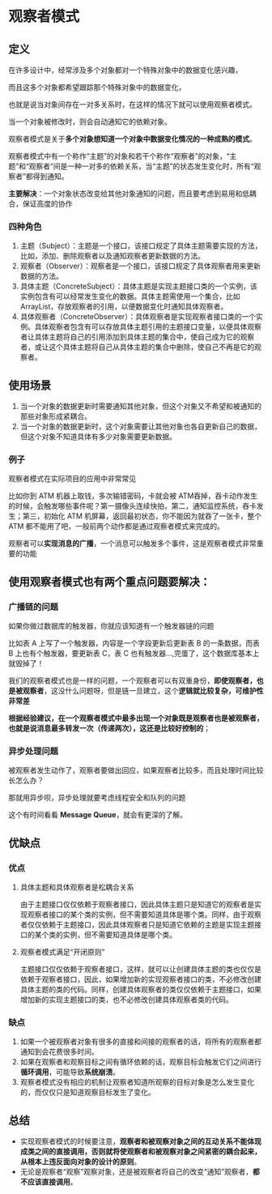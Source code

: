 # 观察者模式

## 定义

在许多设计中，经常涉及多个对象都对一个特殊对象中的数据变化感兴趣，

而且这多个对象都希望跟踪那个特殊对象中的数据变化，

也就是说当对象间存在一对多关系时，在这样的情况下就可以使用观察者模式。

当一个对象被修改时，则会自动通知它的依赖对象。

观察者模式是关于**多个对象想知道一个对象中数据变化情况的一种成熟的模式**。

观察者模式中有一个称作“主题”的对象和若干个称作“观察者”的对象，“主题”和“观察者”间是一种一对多的依赖关系，当“主题”的状态发生变化时，所有“观察者”都得到通知。

**主要解决**：一个对象状态改变给其他对象通知的问题，而且要考虑到易用和低耦合，保证高度的协作

### 四种角色

1. 主题（Subject）：主题是一个接口，该接口规定了具体主题需要实现的方法，比如，添加、删除观察者以及通知观察者更新数据的方法。
2. 观察者（Observer）：观察者是一个接口，该接口规定了具体观察者用来更新数据的方法。
3. 具体主题（ConcreteSubject）：具体主题是实现主题接口类的一个实例，该实例包含有可以经常发生变化的数据。具体主题需使用一个集合，比如ArrayList，存放观察者的引用，以便数据变化时通知具体观察者。
4. 具体观察者（ConcreteObserver）：具体观察者是实现观察者接口类的一个实例。具体观察者包含有可以存放具体主题引用的主题接口变量，以便具体观察者让具体主题将自己的引用添加到具体主题的集合中，使自己成为它的观察者，或让这个具体主题将自己从具体主题的集合中删除，使自己不再是它的观察者。

## 使用场景

1. 当一个对象的数据更新时需要通知其他对象，但这个对象又不希望和被通知的那些对象形成紧耦合。
2. 当一个对象的数据更新时，这个对象需要让其他对象也各自更新自己的数据，但这个对象不知道具体有多少对象需要更新数据。

### 例子

观察者模式在实际项目的应用中非常常见

比如你到 ATM 机器上取钱，多次输错密码，卡就会被 ATM吞掉，吞卡动作发生的时候，会触发哪些事件呢？第一摄像头连续快拍，第二，通知监控系统，吞卡发生；第三，初始化 ATM 机屏幕，返回最初状态，你不能因为就吞了一张卡，整个 ATM 都不能用了吧，一般前两个动作都是通过观察者模式来完成的。

观察者可以**实现消息的广播**，一个消息可以触发多个事件，这是观察者模式非常重要的功能

## 使用观察者模式也有两个重点问题要解决：

### 广播链的问题

如果你做过数据库的触发器，你就应该知道有一个触发器链的问题

比如表 A 上写了一个触发器，内容是一个字段更新后更新表 B 的一条数据，而表 B 上也有个触发器，要更新表 C，表 C 也有触发器…,完蛋了，这个数据库基本上就毁掉了！

我们的观察者模式也是一样的问题，一个观察者可以有双重身份，**即使观察者，也是被观察者**，这没什么问题呀，但是链一旦建立，这个**逻辑就比较复杂，可维护性非常差**

**根据经验建议，在一个观察者模式中最多出现一个对象既是观察者也是被观察者，也就是说消息最多转发一次（传递两次），这还是比较好控制的**；

### 异步处理问题

被观察者发生动作了，观察者要做出回应，如果观察者比较多，而且处理时间比较长怎么办？

那就用异步呗，异步处理就要考虑线程安全和队列的问题

这个有时间看看 **Message Queue**，就会有更深的了解。

## 优缺点

### 优点

1. 具体主题和具体观察者是松耦合关系
    
    由于主题接口仅仅依赖于观察者接口，因此具体主题只是知道它的观察者是实现观察者接口的某个类的实例，但不需要知道具体是哪个类。同样，由于观察者仅仅依赖于主题接口，因此具体观察者只是知道它依赖的主题是实现主题接口的某个类的实例，但不需要知道具体是哪个类。
    
2. 观察者模式满足“开闭原则”
    
    主题接口仅仅依赖于观察者接口，这样，就可以让创建具体主题的类也仅仅是依赖于观察者接口，因此，如果增加新的实现观察者接口的类，不必修改创建具体主题的类的代码。同样，创建具体观察者的类仅仅依赖于主题接口，如果增加新的实现主题接口的类，也不必修改创建具体观察者类的代码。
    

### 缺点

1. 如果一个被观察者对象有很多的直接和间接的观察者的话，将所有的观察者都通知到会花费很多时间。
2. 如果在观察者和观察目标之间有循环依赖的话，观察目标会触发它们之间进行**循环调用**，可能导致**系统崩溃**。
3. 观察者模式没有相应的机制让观察者知道所观察的目标对象是怎么发生变化的，而仅仅只是知道观察目标发生了变化。

## 总结

- 实现观察者模式的时候要注意，**观察者和被观察对象之间的互动关系不能体现成类之间的直接调用，否则就将使观察者和被观察对象之间紧密的耦合起来，从根本上违反面向对象的设计的原则**。
- 无论是观察者“观察”观察对象，还是被观察者将自己的改变“通知”观察者，**都不应该直接调用**。